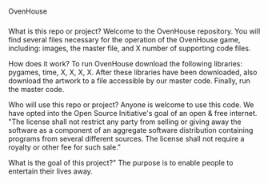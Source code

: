 ###
OvenHouse
###

What is this repo or project? 
Welcome to the OvenHouse repository. You will find several files necessary for the operation of the OvenHouse game, including: images, the master file, and X number of supporting code files.

How does it work? 
To run OvenHouse download the following libraries: pygames, time, X, X, X, X. After these libraries have been downloaded, also download the artwork to a file accessible by our master code. Finally, run the master code.

Who will use this repo or project? 
Anyone is welcome to use this code. We have opted into the Open Source Initiative's goal of an open & free internet. 
"The license shall not restrict any party from selling or giving away the software as a component of an aggregate software distribution containing programs from several different sources. The license shall not require a royalty or other fee for such sale."

What is the goal of this project?"
The purpose is to enable people to entertain their lives away.
